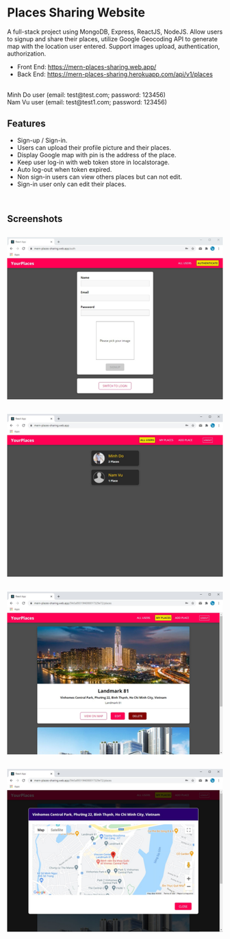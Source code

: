 # Places Sharing Website

A full-stack project using MongoDB, Express, ReactJS, NodeJS. Allow users to signup and share their places, utilize Google Geocoding API to generate map with the location user entered. Support images upload, authentication, authorization.

* Front End: https://mern-places-sharing.web.app/ 
* Back End: https://mern-places-sharing.herokuapp.com/api/v1/places

<br/>
Minh Do user (email: test@test.com; password: 123456)
<br/>
Nam Vu user (email: test@test1.com; password: 123456) 


## Features

* Sign-up / Sign-in.
* Users can upload their profile picture and their places.
* Display Google map with pin is the address of the place.
* Keep user log-in with web token store in localstorage.
* Auto log-out when token expired.
* Non sign-in users can view others places but can not edit.
* Sign-in user only can edit their places.

<br/>

## Screenshots
## <img src="./readme-images/places-sharing2.jpg"/>
## <img src="./readme-images/places-sharing3.jpg"/>
## <img src="./readme-images/places-sharing4.jpg"/>
## <img src="./readme-images/places-sharing5.jpg"/>